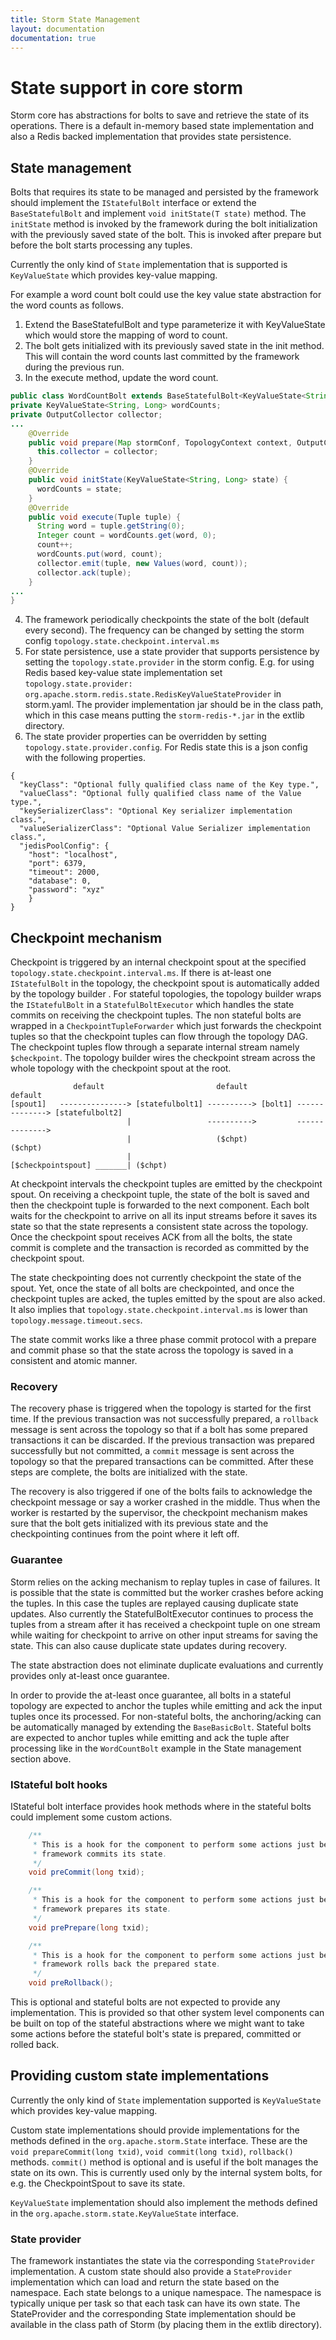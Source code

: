 ```yaml
---
title: Storm State Management
layout: documentation
documentation: true
---
```

# State support in core storm
Storm core has abstractions for bolts to save and retrieve the state of its operations. There is a default in-memory
based state implementation and also a Redis backed implementation that provides state persistence.

## State management
Bolts that requires its state to be managed and persisted by the framework should implement the `IStatefulBolt` interface or
extend the `BaseStatefulBolt` and implement `void initState(T state)` method. The `initState` method is invoked by the framework
during the bolt initialization with the previously saved state of the bolt. This is invoked after prepare but before the bolt starts
processing any tuples.

Currently the only kind of `State` implementation that is supported is `KeyValueState` which provides key-value mapping.

For example a word count bolt could use the key value state abstraction for the word counts as follows.

1. Extend the BaseStatefulBolt and type parameterize it with KeyValueState which would store the mapping of word to count.
2. The bolt gets initialized with its previously saved state in the init method. This will contain the word counts
last committed by the framework during the previous run.
3. In the execute method, update the word count.

 ```java
 public class WordCountBolt extends BaseStatefulBolt<KeyValueState<String, Long>> {
 private KeyValueState<String, Long> wordCounts;
 private OutputCollector collector;
 ...
     @Override
     public void prepare(Map stormConf, TopologyContext context, OutputCollector collector) {
       this.collector = collector;
     }
     @Override
     public void initState(KeyValueState<String, Long> state) {
       wordCounts = state;
     }
     @Override
     public void execute(Tuple tuple) {
       String word = tuple.getString(0);
       Integer count = wordCounts.get(word, 0);
       count++;
       wordCounts.put(word, count);
       collector.emit(tuple, new Values(word, count));
       collector.ack(tuple);
     }
 ...
 }
 ```
4. The framework periodically checkpoints the state of the bolt (default every second). The frequency
can be changed by setting the storm config `topology.state.checkpoint.interval.ms`
5. For state persistence, use a state provider that supports persistence by setting the `topology.state.provider` in the
storm config. E.g. for using Redis based key-value state implementation set `topology.state.provider: org.apache.storm.redis.state.RedisKeyValueStateProvider`
in storm.yaml. The provider implementation jar should be in the class path, which in this case means putting the `storm-redis-*.jar`
in the extlib directory.
6. The state provider properties can be overridden by setting `topology.state.provider.config`. For Redis state this is a
json config with the following properties.

 ```
 {
   "keyClass": "Optional fully qualified class name of the Key type.",
   "valueClass": "Optional fully qualified class name of the Value type.",
   "keySerializerClass": "Optional Key serializer implementation class.",
   "valueSerializerClass": "Optional Value Serializer implementation class.",
   "jedisPoolConfig": {
     "host": "localhost",
     "port": 6379,
     "timeout": 2000,
     "database": 0,
     "password": "xyz"
     }
 }
 ```

## Checkpoint mechanism
Checkpoint is triggered by an internal checkpoint spout at the specified `topology.state.checkpoint.interval.ms`. If there is
at-least one `IStatefulBolt` in the topology, the checkpoint spout is automatically added by the topology builder . For stateful topologies,
the topology builder wraps the `IStatefulBolt` in a `StatefulBoltExecutor` which handles the state commits on receiving the checkpoint tuples.
The non stateful bolts are wrapped in a `CheckpointTupleForwarder` which just forwards the checkpoint tuples so that the checkpoint tuples
can flow through the topology DAG. The checkpoint tuples flow through a separate internal stream namely `$checkpoint`. The topology builder
wires the checkpoint stream across the whole topology with the checkpoint spout at the root.

```
              default                         default               default
[spout1]   ---------------> [statefulbolt1] ----------> [bolt1] --------------> [statefulbolt2]
                          |                 ---------->         -------------->
                          |                   ($chpt)               ($chpt)
                          |
[$checkpointspout] _______| ($chpt)
```

At checkpoint intervals the checkpoint tuples are emitted by the checkpoint spout. On receiving a checkpoint tuple, the state of the bolt
is saved and then the checkpoint tuple is forwarded to the next component. Each bolt waits for the checkpoint to arrive on all its input
streams before it saves its state so that the state represents a consistent state across the topology. Once the checkpoint spout receives
ACK from all the bolts, the state commit is complete and the transaction is recorded as committed by the checkpoint spout.

The state checkpointing does not currently checkpoint the state of the spout. Yet, once the state of all bolts are checkpointed, and once the checkpoint tuples are acked, the tuples emitted by the spout are also acked. 
It also implies that `topology.state.checkpoint.interval.ms` is lower than `topology.message.timeout.secs`. 

The state commit works like a three phase commit protocol with a prepare and commit phase so that the state across the topology is saved
in a consistent and atomic manner.

### Recovery
The recovery phase is triggered when the topology is started for the first time. If the previous transaction was not successfully
prepared, a `rollback` message is sent across the topology so that if a bolt has some prepared transactions it can be discarded.
If the previous transaction was prepared successfully but not committed, a `commit` message is sent across the topology so that
the prepared transactions can be committed. After these steps are complete, the bolts are initialized with the state.

The recovery is also triggered if one of the bolts fails to acknowledge the checkpoint message or say a worker crashed in
the middle. Thus when the worker is restarted by the supervisor, the checkpoint mechanism makes sure that the bolt gets
initialized with its previous state and the checkpointing continues from the point where it left off.

### Guarantee
Storm relies on the acking mechanism to replay tuples in case of failures. It is possible that the state is committed
but the worker crashes before acking the tuples. In this case the tuples are replayed causing duplicate state updates.
Also currently the StatefulBoltExecutor continues to process the tuples from a stream after it has received a checkpoint
tuple on one stream while waiting for checkpoint to arrive on other input streams for saving the state. This can also cause
duplicate state updates during recovery.

The state abstraction does not eliminate duplicate evaluations and currently provides only at-least once guarantee.

In order to provide the at-least once guarantee, all bolts in a stateful topology are expected to anchor the tuples while emitting and ack the input tuples once its processed. For non-stateful bolts, the anchoring/acking can be automatically managed by extending the `BaseBasicBolt`. Stateful bolts are expected to anchor tuples while emitting and ack the tuple after processing like in the `WordCountBolt` example in the State management section above.

### IStateful bolt hooks
IStateful bolt interface provides hook methods where in the stateful bolts could implement some custom actions.
```java
    /**
     * This is a hook for the component to perform some actions just before the
     * framework commits its state.
     */
    void preCommit(long txid);

    /**
     * This is a hook for the component to perform some actions just before the
     * framework prepares its state.
     */
    void prePrepare(long txid);

    /**
     * This is a hook for the component to perform some actions just before the
     * framework rolls back the prepared state.
     */
    void preRollback();
```
This is optional and stateful bolts are not expected to provide any implementation. This is provided so that other
system level components can be built on top of the stateful abstractions where we might want to take some actions before the
stateful bolt's state is prepared, committed or rolled back.

## Providing custom state implementations
Currently the only kind of `State` implementation supported is `KeyValueState` which provides key-value mapping.

Custom state implementations should provide implementations for the methods defined in the `org.apache.storm.State` interface.
These are the `void prepareCommit(long txid)`, `void commit(long txid)`, `rollback()` methods. `commit()` method is optional
and is useful if the bolt manages the state on its own. This is currently used only by the internal system bolts,
for e.g. the CheckpointSpout to save its state.

`KeyValueState` implementation should also implement the methods defined in the `org.apache.storm.state.KeyValueState` interface.

### State provider
The framework instantiates the state via the corresponding `StateProvider` implementation. A custom state should also provide
a `StateProvider` implementation which can load and return the state based on the namespace. Each state belongs to a unique namespace.
The namespace is typically unique per task so that each task can have its own state. The StateProvider and the corresponding
State implementation should be available in the class path of Storm (by placing them in the extlib directory).
